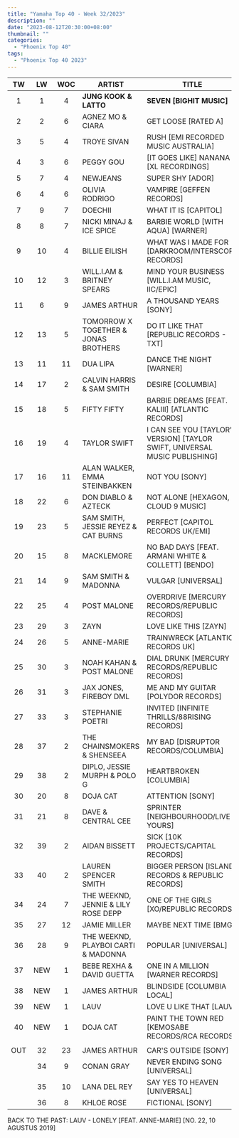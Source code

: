 ```yaml
---
title: "Yamaha Top 40 - Week 32/2023"
description: ""
date: "2023-08-12T20:30:00+08:00"
thumbnail: ""
categories:
  - "Phoenix Top 40"
tags:
  - "Phoenix Top 40 2023"
---
```

<!--more-->
|TW|LW|WOC|ARTIST|TITLE|PEAK|
|:---:|:---:|:---:|---|---|:---:|
|1|1|4|**JUNG KOOK & LATTO**|**SEVEN [BIGHIT MUSIC]**|1|
|2|2|6|AGNEZ MO & CIARA|GET LOOSE [RATED A]|2|
|3|5|4|TROYE SIVAN|RUSH [EMI RECORDED MUSIC AUSTRALIA]|3|
|4|3|6|PEGGY GOU|[IT GOES LIKE] NANANA [XL RECORDINGS]|1|
|5|7|4|NEWJEANS|SUPER SHY [ADOR]|5|
|6|4|6|OLIVIA RODRIGO|VAMPIRE [GEFFEN RECORDS]|4|
|7|9|7|DOECHII|WHAT IT IS [CAPITOL]|7|
|8|8|7|NICKI MINAJ & ICE SPICE|BARBIE WORLD [WITH AQUA] [WARNER]|8|
|9|10|4|BILLIE EILISH|WHAT WAS I MADE FOR [DARKROOM/INTERSCOPE RECORDS]|9|
|10|12|3|WILL.I.AM & BRITNEY SPEARS|MIND YOUR BUSINESS [WILL.I.AM MUSIC, IIC/EPIC]|10|
|11|6|9|JAMES ARTHUR|A THOUSAND YEARS [SONY]|3|
|12|13|5|TOMORROW X TOGETHER & JONAS BROTHERS|DO IT LIKE THAT [REPUBLIC RECORDS - TXT]|12|
|13|11|11|DUA LIPA|DANCE THE NIGHT [WARNER]|4|
|14|17|2|CALVIN HARRIS & SAM SMITH|DESIRE [COLUMBIA]|14|
|15|18|5|FIFTY FIFTY|BARBIE DREAMS [FEAT. KALIII] [ATLANTIC RECORDS]|15|
|16|19|4|TAYLOR SWIFT|I CAN SEE YOU [TAYLOR'S VERSION] [TAYLOR SWIFT, UNIVERSAL MUSIC PUBLISHING]|16|
|17|16|11|ALAN WALKER, EMMA STEINBAKKEN|NOT YOU [SONY]|1|
|18|22|6|DON DIABLO & AZTECK|NOT ALONE [HEXAGON, CLOUD 9 MUSIC]|18|
|19|23|5|SAM SMITH, JESSIE REYEZ & CAT BURNS|PERFECT [CAPITOL RECORDS UK/EMI]|19|
|20|15|8|MACKLEMORE|NO BAD DAYS [FEAT. ARMANI WHITE & COLLETT] [BENDO]|15|
|21|14|9|SAM SMITH & MADONNA|VULGAR [UNIVERSAL]|1|
|22|25|4|POST MALONE|OVERDRIVE [MERCURY RECORDS/REPUBLIC RECORDS]|22|
|23|29|3|ZAYN|LOVE LIKE THIS [ZAYN]|23|
|24|26|5|ANNE-MARIE|TRAINWRECK [ATLANTIC RECORDS UK]|24|
|25|30|3|NOAH KAHAN & POST MALONE|DIAL DRUNK [MERCURY RECORDS/REPUBLIC RECORDS]|25|
|26|31|3|JAX JONES, FIREBOY DML|ME AND MY GUITAR [POLYDOR RECORDS]|26|
|27|33|3|STEPHANIE POETRI|INVITED [INFINITE THRILLS/88RISING RECORDS]|27|
|28|37|2|THE CHAINSMOKERS & SHENSEEA|MY BAD [DISRUPTOR RECORDS/COLUMBIA]|28|
|29|38|2|DIPLO, JESSIE MURPH & POLO G|HEARTBROKEN [COLUMBIA]|29|
|30|20|8|DOJA CAT|ATTENTION [SONY]|20|
|31|21|8|DAVE & CENTRAL CEE|SPRINTER [NEIGHBOURHOOD/LIVE YOURS]|21|
|32|39|2|AIDAN BISSETT|SICK [10K PROJECTS/CAPITAL RECORDS]|32|
|33|40|2|LAUREN SPENCER SMITH|BIGGER PERSON [ISLAND RECORDS & REPUBLIC RECORDS]|33|
|34|24|7|THE WEEKND, JENNIE & LILY ROSE DEPP|ONE OF THE GIRLS [XO/REPUBLIC RECORDS]|24|
|35|27|12|JAMIE MILLER|MAYBE NEXT TIME [BMG]|8|
|36|28|9|THE WEEKND, PLAYBOI CARTI & MADONNA|POPULAR [UNIVERSAL]|17|
|37|NEW|1|BEBE REXHA & DAVID GUETTA|ONE IN A MILLION [WARNER RECORDS]|37|
|38|NEW|1|JAMES ARTHUR|BLINDSIDE [COLUMBIA LOCAL]|38|
|39|NEW|1|LAUV|LOVE U LIKE THAT [LAUV]|39|
|40|NEW|1|DOJA CAT|PAINT THE TOWN RED [KEMOSABE RECORDS/RCA RECORDS]|40|
|||||||
|OUT|32|23|JAMES ARTHUR|CAR'S OUTSIDE [SONY]|2|
||34|9|CONAN GRAY|NEVER ENDING SONG [UNIVERSAL]|12|
||35|10|LANA DEL REY|SAY YES TO HEAVEN [UNIVERSAL]|2|
||36|8|KHLOE ROSE|FICTIONAL [SONY]|26|

BACK TO THE PAST: LAUV - LONELY [FEAT. ANNE-MARIE] [NO. 22, 10 AGUSTUS 2019]